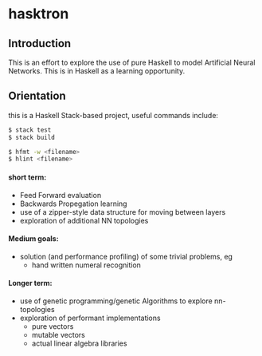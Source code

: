 # hasktron

## Introduction
This is an effort to explore the use of pure Haskell to model Artificial Neural Networks. This is in Haskell as a learning opportunity.

## Orientation
this is a Haskell Stack-based project, useful commands include:
```sh
$ stack test
$ stack build
```
```sh
$ hfmt -w <filename>
$ hlint <filename>
```

#### short term:
  * Feed Forward evaluation
  * Backwards Propegation learning
  * use of a zipper-style data structure for moving between layers
  * exploration of additional NN topologies
#### Medium goals:
  * solution (and performance profiling) of some trivial problems, eg
    * hand written numeral recognition
#### Longer term:
  * use of genetic programming/genetic Algorithms to explore nn-topologies
  * exploration of performant implementations
    * pure vectors
    * mutable vectors
    * actual linear algebra libraries
